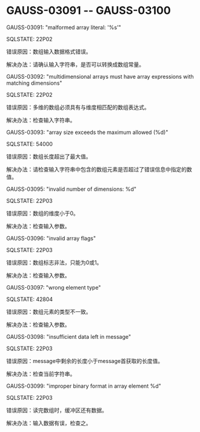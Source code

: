 # GAUSS-03091 -- GAUSS-03100

GAUSS-03091: "malformed array literal: '%s'"

SQLSTATE: 22P02

错误原因：数组输入数据格式错误。

解决办法：请确认输入字符串，是否可以转换成数组常量。

GAUSS-03092: "multidimensional arrays must have array expressions with matching dimensions"

SQLSTATE: 22P02

错误原因：多维的数组必须具有与维度相匹配的数组表达式。

解决办法：检查输入字符串。

GAUSS-03093: "array size exceeds the maximum allowed \(%d\)"

SQLSTATE: 54000

错误原因：数组长度超出了最大值。

解决办法：请检查输入字符串中包含的数组元素是否超过了错误信息中指定的数值。

GAUSS-03095: "invalid number of dimensions: %d"

SQLSTATE: 22P03

错误原因：数组的维度小于0。

解决办法：检查输入参数。

GAUSS-03096: "invalid array flags"

SQLSTATE: 22P03

错误原因：数组标志非法，只能为0或1。

解决办法：检查输入参数。

GAUSS-03097: "wrong element type"

SQLSTATE: 42804

错误原因：数组元素的类型不一致。

解决办法：检查输入参数。

GAUSS-03098: "insufficient data left in message"

SQLSTATE: 22P03

错误原因：message中剩余的长度小于message首获取的长度值。

解决办法：检查当前字符串。

GAUSS-03099: "improper binary format in array element %d"

SQLSTATE: 22P03

错误原因：读完数组时，缓冲区还有数据。

解决办法：输入数据有误，检查之。

